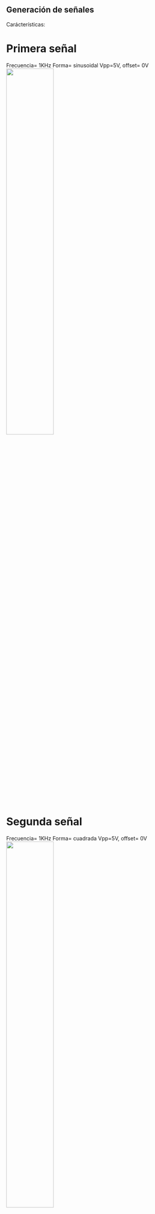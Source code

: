 ## Generación de señales

Carácterísticas:
# Primera señal
Frecuencia= 1KHz
Forma= sinusoidal
Vpp=5V, offset= 0V
<img align="center"> <img src="https://user-images.githubusercontent.com/128627158/228616318-9131d18a-dc43-4c7f-98bb-33965c5c1e4a.jpeg" width=50% height=50%>

# Segunda señal
Frecuencia= 1KHz
Forma= cuadrada
Vpp=5V, offset= 0V
<img align="center"> <img src="https://user-images.githubusercontent.com/128627158/228618170-b82a9d29-aa3d-4b0e-9b7d-cb9a6e7e8bbf.jpeg" width=50% height=50%>


# Tercera señal
Frecuencia= 1KHz
Forma= cuadrada
Vpp=5V, offset= 0V
<img align="center"> <img src="https://user-images.githubusercontent.com/128627158/228619292-cb2b1777-129a-48fe-af44-daac33fac1cc.jpeg" width=50% height=50%>
